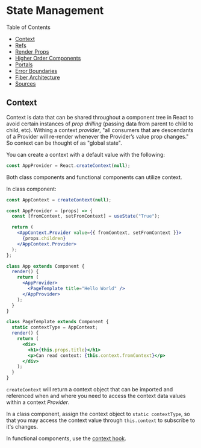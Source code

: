 # State Management

Table of Contents

- [Context](#context)
- [Refs](#refs)
- [Render Props](render-props)
- [Higher Order Components](#higher-order-components)
- [Portals](#portals)
- [Error Boundaries](#error-boundaries)
- [Fiber Architecture](#fiber-architecture)
- [Sources](#sources)

## Context

Context is data that can be shared throughout a component tree in React to avoid certain instances of _prop drilling_ (passing data from parent to child to child, etc). Withing a context _provider_, "all consumers that are descendants of a Provider will re-render whenever the Provider’s value prop changes." So context can be thought of as "global state".

You can create a context with a default value with the following:

```jsx
const AppProvider = React.createContext(null);
```

Both class components and functional components can utilize context.

In class component:

```jsx
const AppContext = createContext(null);

const AppProvider = (props) => {
  const [fromContext, setFromContext] = useState("True");

  return (
    <AppContext.Provider value={{ fromContext, setFromContext }}>
      {props.children}
    </AppContext.Provider>
  );
};

class App extends Component {
  render() {
    return (
      <AppProvider>
        <PageTemplate title="Hello World" />
      </AppProvider>
    );
  }
}

class PageTemplate extends Component {
  static contextType = AppContext;
  render() {
    return (
      <div>
        <h1>{this.props.title}</h1>
        <p>Can read context: {this.context.fromContext}</p>
      </div>
    );
  }
}
```

`createContext` will return a context object that can be imported and referenced when and where you need to access the context data values within a context _Provider_.

In a class component, assign the context object to `static contextType`, so that you may access the context value through `this.context` to subscribe to it's changes.

In functional components, use the [context hook](#useContext).
